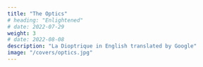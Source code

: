 ```yaml
---
title: "The Optics"
# heading: "Enlightened"
# date: 2022-07-29
weight: 3
# date: 2022-08-08
description: "La Dioptrique in English translated by Google"
image: "/covers/optics.jpg"
---
```


